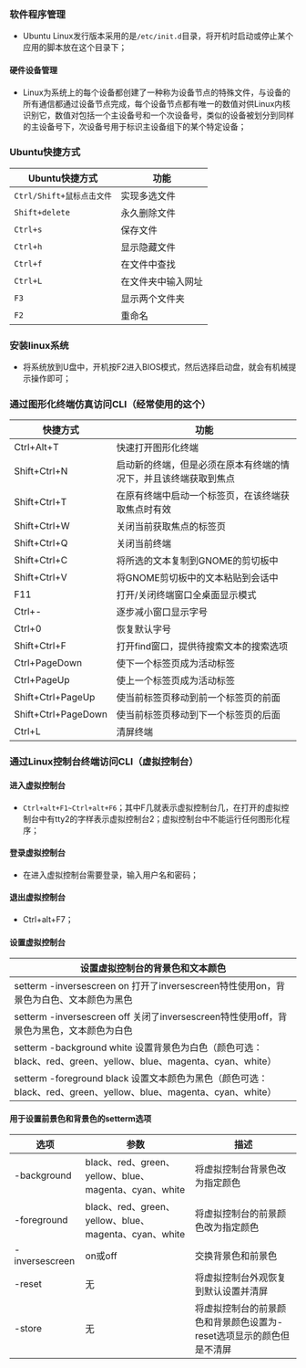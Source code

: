 ### 软件程序管理
+ Ubuntu Linux发行版本采用的是`/etc/init.d`目录，将开机时启动或停止某个应用的脚本放在这个目录下；
#### 硬件设备管理
+ Linux为系统上的每个设备都创建了一种称为设备节点的特殊文件，与设备的所有通信都通过设备节点完成，每个设备节点都有唯一的数值对供Linux内核识别它，数值对包括一个主设备号和一个次设备号，类似的设备被划分到同样的主设备号下，次设备号用于标识主设备组下的某个特定设备；
### Ubuntu快捷方式

|Ubuntu快捷方式|功能|
|------|------|
|`Ctrl/Shift+鼠标点击文件`|实现多选文件|
|`Shift+delete`|永久删除文件|
|`Ctrl+s`|保存文件|
|`Ctrl+h`|显示隐藏文件|
|`Ctrl+f`|在文件中查找|
|`Ctrl+L` |在文件夹中输入网址|
|`F3`|显示两个文件夹|
|`F2`|重命名|

### 安装linux系统
+ 将系统放到U盘中，开机按F2进入BIOS模式，然后选择启动盘，就会有机械提示操作即可；
### 通过图形化终端仿真访问CLI（经常使用的这个）

|快捷方式|功能|
|------|------|
|Ctrl+Alt+T|快速打开图形化终端|
|Shift+Ctrl+N|启动新的终端，但是必须在原本有终端的情况下，并且该终端获取到焦点|
|Shift+Ctrl+T|在原有终端中启动一个标签页，在该终端获取焦点时有效|
|Shift+Ctrl+W|关闭当前获取焦点的标签页|
|Shift+Ctrl+Q|关闭当前终端|
|Shift+Ctrl+C|将所选的文本复制到GNOME的剪切板中|
|Shift+Ctrl+V|将GNOME剪切板中的文本粘贴到会话中|
|F11|打开/关闭终端窗口全桌面显示模式|
|Ctrl+-|逐步减小窗口显示字号|
|Ctrl+0|恢复默认字号|
|Shift+Ctrl+F|打开find窗口，提供待搜索文本的搜索选项|
|Ctrl+PageDown|使下一个标签页成为活动标签|
|Ctrl+PageUp|使上一个标签页成为活动标签|
|Shift+Ctrl+PageUp|使当前标签页移动到前一个标签页的前面|
|Shift+Ctrl+PageDown|使当前标签页移动到下一个标签页的后面|
|Ctrl+L|清屏终端|

### 通过Linux控制台终端访问CLI（虚拟控制台）
#### 进入虚拟控制台
+ `Ctrl+alt+F1~Ctrl+alt+F6`；其中F几就表示虚拟控制台几，在打开的虚拟控制台中有tty2的字样表示虚拟控制台2；虚拟控制台中不能运行任何图形化程序；
#### 登录虚拟控制台
+ 在进入虚拟控制台需要登录，输入用户名和密码；
#### 退出虚拟控制台
+ Ctrl+alt+F7；
#### 设置虚拟控制台

|设置虚拟控制台的背景色和文本颜色|
|------|
|setterm -inversescreen on 打开了inversescreen特性使用on，背景色为白色、文本颜色为黑色|
|setterm -inversescreen off 关闭了inversescreen特性使用off，背景色为黑色，文本颜色为白色|
|setterm -background white 设置背景色为白色（颜色可选：black、red、green、yellow、blue、magenta、cyan、white）|
|setterm -foreground black 设置文本颜色为黑色（颜色可选：black、red、green、yellow、blue、magenta、cyan、white）|

#### 用于设置前景色和背景色的setterm选项

|选项|参数|描述|
|------|------|------|
|-background|black、red、green、yellow、blue、magenta、cyan、white|将虚拟控制台背景色改为指定颜色|
|-foreground|black、red、green、yellow、blue、magenta、cyan、white|将虚拟控制台的前景颜色改为指定颜色|
|-inversescreen|on或off|交换背景色和前景色|
|-reset|无|将虚拟控制台外观恢复到默认设置并清屏|
|-store|无|将虚拟控制台的前景颜色和背景颜色设置为-reset选项显示的颜色但是不清屏|
